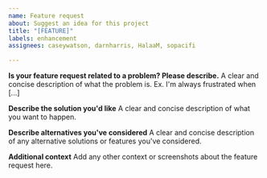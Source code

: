 ```yaml
---
name: Feature request
about: Suggest an idea for this project
title: "[FEATURE]"
labels: enhancement
assignees: caseywatson, darnharris, HalaaM, sopacifi

---
```


**Is your feature request related to a problem? Please describe.**
A clear and concise description of what the problem is. Ex. I'm always frustrated when [...]

**Describe the solution you'd like**
A clear and concise description of what you want to happen.

**Describe alternatives you've considered**
A clear and concise description of any alternative solutions or features you've considered.

**Additional context**
Add any other context or screenshots about the feature request here.
